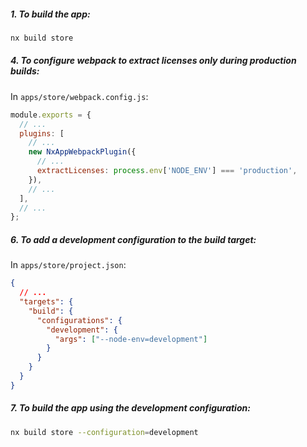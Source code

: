 ##### 1. To build the app:

```sh
nx build store
```

##### 4. To configure webpack to extract licenses only during production builds:

In `apps/store/webpack.config.js`:

```js
module.exports = {
  // ...
  plugins: [
    // ...
    new NxAppWebpackPlugin({
      // ...
      extractLicenses: process.env['NODE_ENV'] === 'production',
    }),
    // ...
  ],
  // ...
};
```

##### 6. To add a development configuration to the build target:

In `apps/store/project.json`:

```json
{
  // ...
  "targets": {
    "build": {
      "configurations": {
        "development": {
          "args": ["--node-env=development"]
        }
      }
    }
  }
}
```

##### 7. To build the app using the development configuration:

```sh
nx build store --configuration=development
```
